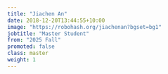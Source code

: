 ```yaml
---
title: "Jiachen An"
date: 2018-12-20T13:44:55+10:00
image: "https://robohash.org/jiachenan?bgset=bg1"
jobtitle: "Master Student"
from: "2025 Fall"
promoted: false
class: master
weight: 1
---
```

